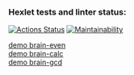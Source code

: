 ### Hexlet tests and linter status:
[![Actions Status](https://github.com/shtiltckhen/frontend-project-44/actions/workflows/hexlet-check.yml/badge.svg)](https://github.com/shtiltckhen/frontend-project-44/actions)
[![Maintainability](https://api.codeclimate.com/v1/badges/b48bfe65a8be7d3a1f8e/maintainability)](https://codeclimate.com/github/shtiltckhen/frontend-project-44/maintainability)

[demo brain-even](https://asciinema.org/a/Yh6vxlAAtYNvWkMwgeHlCEGOG)\
[demo brain-calc](https://asciinema.org/a/lJSvVTc1xhoHzg31dNOlHXBmS)\
[demo brain-gcd](https://asciinema.org/a/l4WxTWeFVJNap6YACDeSQ8NYW)
